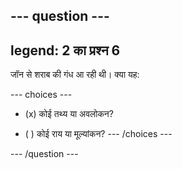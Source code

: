 --- question ---
---
legend: 2 का प्रश्न 6
---

जॉन से शराब की गंध आ रही थी। क्या यह:

--- choices ---
- (x) कोई तथ्य या अवलोकन?

- ( ) कोई राय या मूल्यांकन?
--- /choices ---

--- /question ---
